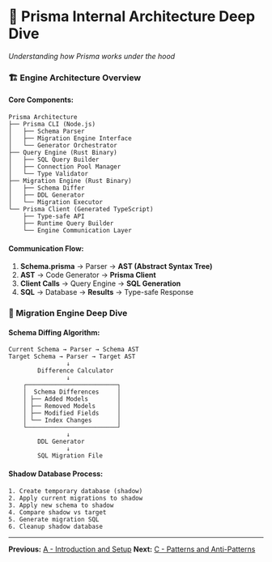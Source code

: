 # 🔧 Prisma Internal Architecture Deep Dive

_Understanding how Prisma works under the hood_

### **🏗️ Engine Architecture Overview**

#### **Core Components:**

```
Prisma Architecture
├── Prisma CLI (Node.js)
│   ├── Schema Parser
│   ├── Migration Engine Interface
│   └── Generator Orchestrator
├── Query Engine (Rust Binary)
│   ├── SQL Query Builder
│   ├── Connection Pool Manager
│   └── Type Validator
├── Migration Engine (Rust Binary)
│   ├── Schema Differ
│   ├── DDL Generator
│   └── Migration Executor
└── Prisma Client (Generated TypeScript)
    ├── Type-safe API
    ├── Runtime Query Builder
    └── Engine Communication Layer
```

#### **Communication Flow:**
1. **Schema.prisma** → Parser → **AST (Abstract Syntax Tree)**
2. **AST** → Code Generator → **Prisma Client**
3. **Client Calls** → Query Engine → **SQL Generation**
4. **SQL** → Database → **Results** → Type-safe Response

### **🔄 Migration Engine Deep Dive**

#### **Schema Diffing Algorithm:**

```
Current Schema → Parser → Schema AST
Target Schema → Parser → Target AST
                ↓
        Difference Calculator
                ↓
    ┌─────────────────────────┐
    │  Schema Differences     │
    │ ├── Added Models        │
    │ ├── Removed Models      │
    │ ├── Modified Fields     │
    │ └── Index Changes       │
    └─────────────────────────┘
                ↓
        DDL Generator
                ↓
        SQL Migration File
```

#### **Shadow Database Process:**

```
1. Create temporary database (shadow)
2. Apply current migrations to shadow
3. Apply new schema to shadow
4. Compare shadow vs target
5. Generate migration SQL
6. Cleanup shadow database
```

---

**Previous:** [A - Introduction and Setup](./A-introduction-and-setup.md)
**Next:** [C - Patterns and Anti-Patterns](./C-patterns-and-antipatterns.md)